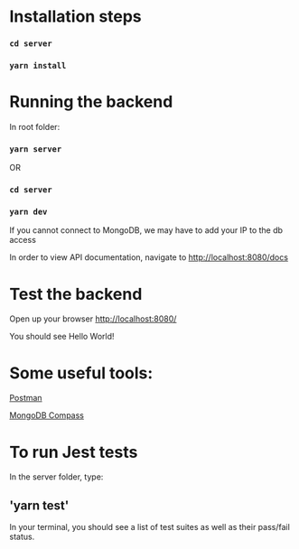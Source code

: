 # Installation steps

### `cd server`

### `yarn install`

# Running the backend

In root folder:

### `yarn server`

OR

### `cd server`

### `yarn dev`

If you cannot connect to MongoDB, we may have to add your IP to the db access

In order to view API documentation, navigate to [http://localhost:8080/docs](http://localhost:8080/docs)

# Test the backend

Open up your browser [http://localhost:8080/](http://localhost:8080/)

You should see Hello World!

# Some useful tools:

[Postman](https://www.postman.com/)

[MongoDB Compass](https://www.mongodb.com/products/compass)

# To run Jest tests

In the server folder, type:

## 'yarn test'

In your terminal, you should see a list of test suites as well as their pass/fail status.
